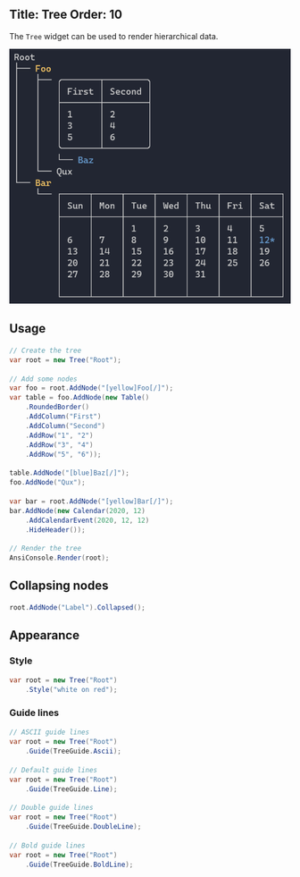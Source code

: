 Title: Tree
Order: 10
---

The `Tree` widget can be used to render hierarchical data.

![Example of true output](../assets/images/tree.png)

## Usage

```csharp
// Create the tree
var root = new Tree("Root");

// Add some nodes
var foo = root.AddNode("[yellow]Foo[/]");
var table = foo.AddNode(new Table()
    .RoundedBorder()
    .AddColumn("First")
    .AddColumn("Second")
    .AddRow("1", "2")
    .AddRow("3", "4")
    .AddRow("5", "6"));

table.AddNode("[blue]Baz[/]");
foo.AddNode("Qux");

var bar = root.AddNode("[yellow]Bar[/]");
bar.AddNode(new Calendar(2020, 12)
    .AddCalendarEvent(2020, 12, 12)
    .HideHeader());

// Render the tree
AnsiConsole.Render(root);
```

## Collapsing nodes

```csharp
root.AddNode("Label").Collapsed();
```

## Appearance

### Style

```csharp
var root = new Tree("Root")
    .Style("white on red");
```

### Guide lines

```csharp
// ASCII guide lines
var root = new Tree("Root")
    .Guide(TreeGuide.Ascii);

// Default guide lines
var root = new Tree("Root")
    .Guide(TreeGuide.Line);

// Double guide lines
var root = new Tree("Root")
    .Guide(TreeGuide.DoubleLine);

// Bold guide lines
var root = new Tree("Root")
    .Guide(TreeGuide.BoldLine);
```
